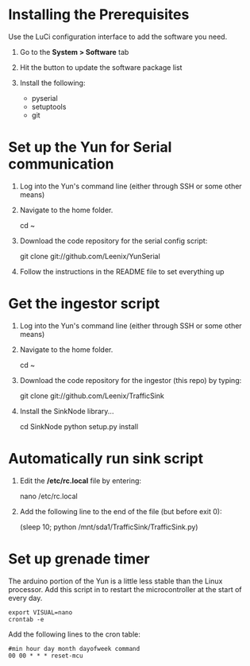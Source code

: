 # Installing the Prerequisites

Use the LuCi configuration interface to add the software you need.

1) Go to the __System > Software__ tab

2) Hit the button to update the software package list

3) Install the following:

    * pyserial
    * setuptools
    * git

# Set up the Yun for Serial communication

1) Log into the Yun's command line (either through SSH or some other means)

2) Navigate to the home folder. 

    cd ~

3) Download the code repository for the serial config script:

    git clone git://github.com/Leenix/YunSerial

4) Follow the instructions in the README file to set everything up

# Get the ingestor script

1) Log into the Yun's command line (either through SSH or some other means)

2) Navigate to the home folder. 

    cd ~

3) Download the code repository for the ingestor (this repo) by typing:

    git clone git://github.com/Leenix/TrafficSink

4) Install the SinkNode library...

    cd SinkNode
    python setup.py install

# Automatically run sink script

1) Edit the __/etc/rc.local__ file by entering:

    nano /etc/rc.local

2) Add the following line to the end of the file (but before exit 0):
    
    (sleep 10; python /mnt/sda1/TrafficSink/TrafficSink.py)

# Set up grenade timer

The arduino portion of the Yun is a little less stable than the Linux processor. Add this script in to restart the microcontroller at the start of every day.

    export VISUAL=nano
    crontab -e

Add the following lines to the cron table:

    #min hour day month dayofweek command
    00 00 * * * reset-mcu


